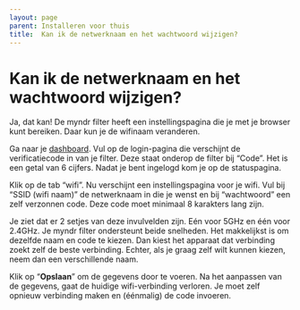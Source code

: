 ```yaml
---
layout: page
parent: Installeren voor thuis
title:  Kan ik de netwerknaam en het wachtwoord wijzigen? 
---
```


# Kan ik de netwerknaam en het wachtwoord wijzigen?

Ja, dat kan! De myndr filter heeft een instellingspagina die je met je browser kunt bereiken. Daar kun je de wifinaam veranderen.

Ga naar je [dashboard](https://dashboard.myndr.net/). Vul op de login-pagina die verschijnt de verificatiecode in van je filter. Deze staat onderop de filter bij “Code”. Het is een getal van 6 cijfers. Nadat je bent ingelogd kom je op de statuspagina.

Klik op de tab “wifi”. Nu verschijnt een instellingspagina voor je wifi. Vul bij “SSID (wifi naam)” de netwerknaam in die je wenst en bij “wachtwoord” een zelf verzonnen code. Deze code moet minimaal 8 karakters lang zijn.

Je ziet dat er 2 setjes van deze invulvelden zijn. Eén voor 5GHz en één voor 2.4GHz. Je myndr filter ondersteunt beide snelheden. Het makkelijkst is om dezelfde naam en code te kiezen. Dan kiest het apparaat dat verbinding zoekt zelf de beste verbinding. Echter, als je graag zelf wilt kunnen kiezen, neem dan een verschillende naam.

Klik op “**Opslaan**” om de gegevens door te voeren. Na het aanpassen van de gegevens, gaat de huidige wifi-verbinding verloren. Je moet zelf opnieuw verbinding maken en (éénmalig) de code invoeren. 


